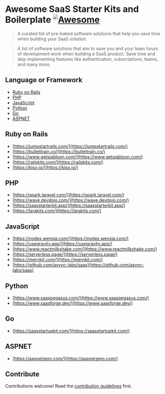 # Awesome SaaS Starter Kits and Boilerplate [![Awesome](https://awesome.re/badge.svg)](https://awesome.re)

> A curated list of pre-baked software solutions that help you save time when building your SaaS solution.

> A list of software solutions that aim to save you and your team hours of development work when building a SaaS product. Save time and skip implementing features like authentication, subscriptions, teams, and many more.

## Language or Framework

- [Ruby on Rails](#ruby-on-rails)
- [PHP](#php)
- [JavaScript](#javascript)
- [Python](#python)
- [Go](#go)
- [ASPNET](#aspnet)

## Ruby on Rails

- [https://jumpstartrails.com/](https://jumpstartrails.com/)
- [https://bullettrain.co/](https://bullettrain.co/)
- [https://www.getsjabloon.com/](https://www.getsjabloon.com/)
- [https://railskits.com/](https://railskits.com/)
- [https://kiso.io/](https://kiso.io/)

## PHP

- [https://spark.laravel.com/](https://spark.laravel.com/)
- [https://wave.devdojo.com/](https://wave.devdojo.com/)
- [https://saasstarterkit.app/](https://saasstarterkit.app/)
- [https://larakits.com/](https://larakits.com/)

## JavaScript

- [https://nodex.wensia.com/](https://nodex.wensia.com/)
- [https://usegravity.app/](https://usegravity.app/)
- [https://www.reactmilkshake.com/](https://www.reactmilkshake.com/)
- [https://serverless.page/](https://serverless.page/)
- [https://mernkit.com/](https://mernkit.com/)
- [https://github.com/async-labs/saas](https://github.com/async-labs/saas)

## Python

- [https://www.saaspegasus.com/](https://www.saaspegasus.com/)
- [https://www.saasforge.dev/](https://www.saasforge.dev/)

## Go

- [https://saasstartupkit.com/](https://saasstartupkit.com/)

## ASPNET

- [https://aspnetzero.com/](https://aspnetzero.com/)

## Contribute

Contributions welcome! Read the [contribution guidelines](contributing.md) first.
